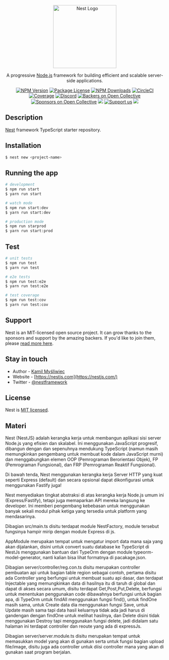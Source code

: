 <p align="center">
  <a href="http://nestjs.com/" target="blank"><img src="https://nestjs.com/img/logo-small.svg" width="200" alt="Nest Logo" /></a>
</p>

[circleci-image]: https://img.shields.io/circleci/build/github/nestjs/nest/master?token=abc123def456
[circleci-url]: https://circleci.com/gh/nestjs/nest

  <p align="center">A progressive <a href="http://nodejs.org" target="_blank">Node.js</a> framework for building efficient and scalable server-side applications.</p>
    <p align="center">
<a href="https://www.npmjs.com/~nestjscore" target="_blank"><img src="https://img.shields.io/npm/v/@nestjs/core.svg" alt="NPM Version" /></a>
<a href="https://www.npmjs.com/~nestjscore" target="_blank"><img src="https://img.shields.io/npm/l/@nestjs/core.svg" alt="Package License" /></a>
<a href="https://www.npmjs.com/~nestjscore" target="_blank"><img src="https://img.shields.io/npm/dm/@nestjs/common.svg" alt="NPM Downloads" /></a>
<a href="https://circleci.com/gh/nestjs/nest" target="_blank"><img src="https://img.shields.io/circleci/build/github/nestjs/nest/master" alt="CircleCI" /></a>
<a href="https://coveralls.io/github/nestjs/nest?branch=master" target="_blank"><img src="https://coveralls.io/repos/github/nestjs/nest/badge.svg?branch=master#9" alt="Coverage" /></a>
<a href="https://discord.gg/G7Qnnhy" target="_blank"><img src="https://img.shields.io/badge/discord-online-brightgreen.svg" alt="Discord"/></a>
<a href="https://opencollective.com/nest#backer" target="_blank"><img src="https://opencollective.com/nest/backers/badge.svg" alt="Backers on Open Collective" /></a>
<a href="https://opencollective.com/nest#sponsor" target="_blank"><img src="https://opencollective.com/nest/sponsors/badge.svg" alt="Sponsors on Open Collective" /></a>
  <a href="https://paypal.me/kamilmysliwiec" target="_blank"><img src="https://img.shields.io/badge/Donate-PayPal-ff3f59.svg"/></a>
    <a href="https://opencollective.com/nest#sponsor"  target="_blank"><img src="https://img.shields.io/badge/Support%20us-Open%20Collective-41B883.svg" alt="Support us"></a>
  <a href="https://twitter.com/nestframework" target="_blank"><img src="https://img.shields.io/twitter/follow/nestframework.svg?style=social&label=Follow"></a>
</p>
  <!--[![Backers on Open Collective](https://opencollective.com/nest/backers/badge.svg)](https://opencollective.com/nest#backer)
  [![Sponsors on Open Collective](https://opencollective.com/nest/sponsors/badge.svg)](https://opencollective.com/nest#sponsor)-->

## Description

[Nest](https://github.com/nestjs/nest) framework TypeScript starter repository.

## Installation

```bash
$ nest new <project-name>
```

## Running the app

```bash
# development
$ npm run start
$ yarn run start

# watch mode
$ npm run start:dev
$ yarn run start:dev

# production mode
$ npm run starprod
$ yarn run start:prod
```

## Test

```bash
# unit tests
$ npm run test
$ yarn run test

# e2e tests
$ npm run test:e2e
$ yarn run test:e2e

# test coverage
$ npm run test:cov
$ yarn run test:cov
```

## Support

Nest is an MIT-licensed open source project. It can grow thanks to the sponsors and support by the amazing backers. If you'd like to join them, please [read more here](https://docs.nestjs.com/support).

## Stay in touch

- Author - [Kamil Myśliwiec](https://kamilmysliwiec.com)
- Website - [https://nestjs.com](https://nestjs.com/)
- Twitter - [@nestframework](https://twitter.com/nestframework)

## License

Nest is [MIT licensed](LICENSE).

## Materi

Nest (NestJS) adalah kerangka kerja untuk membangun aplikasi sisi server Node.js yang efisien dan skalabel. Ini menggunakan JavaScript progresif, dibangun dengan dan sepenuhnya mendukung TypeScript (namun masih memungkinkan pengembang untuk membuat kode dalam JavaScript murni) dan menggabungkan elemen OOP (Pemrograman Berorientasi Objek), FP (Pemrograman Fungsional), dan FRP (Pemrograman Reaktif Fungsional).

Di bawah tenda, Nest menggunakan kerangka kerja Server HTTP yang kuat seperti Express (default) dan secara opsional dapat dikonfigurasi untuk menggunakan Fastify juga!

Nest menyediakan tingkat abstraksi di atas kerangka kerja Node.js umum ini (Express/Fastify), tetapi juga memaparkan API mereka langsung ke developer. Ini memberi pengembang kebebasan untuk menggunakan banyak sekali modul pihak ketiga yang tersedia untuk platform yang mendasarinya.

Dibagian src/main.ts disitu terdapat module NestFactory, module tersebut fungsinya hampir mirip dengan module Express di js.

AppModule merupakan tempat untuk mengatur import data mana saja yang akan dijalankan, disini untuk convert suatu database ke TypeScript di NestJs menggunakan bantuan dari TypeOrm dengan module typeorm-model-generator, nanti kalian bisa lihat formatnya di pacakage.json.

Dibagian server/controller/reg.con.ts disitu merupakan controller pembuatan api untuk bagian table region sebagai contoh, pertama disitu ada Controller yang berfungsi untuk membuat suatu api dasar, dan terdapat Injectable yang memungkinkan data di hasilnya itu di taruh di global dan dapat di akses secara umum, disitu terdapat Get,Post,Put,Delete, berfungsi untuk menentukan penggunakan code dibawahnya berfungsi untuk bagian apa, di TypeOrm untuk findAll menggunakan fungsi find(), untuk findOne masih sama, untuk Create data dia menggunakan fungsi Save, untuk Update masih sama tapi data hasil keluarnya tidak ada jadi harus di gandengan dengan findOne untuk melihat hasilnya, dan Delete disini tidak menggunakan Destroy tapi menggunakan fungsi delete, jadi didalam satu halaman ini terdapat controller dan reoute yang ada di expressJs.

Dibagian server/server.module.ts disitu merupakan tempat untuk memasukkan model yang akan di gunakan serta untuk fungsi bagian upload file/image, disitu juga ada controller untuk diisi controller mana yang akan di gunakan saat program berjalan.
